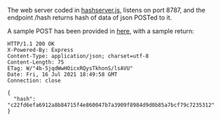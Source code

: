 The web server coded in [hashserver.js](./hashserver.js), listens on port 8787,
and the endpoint /hash returns hash of data of json POSTed to it.

A sample POST has been provided in [here](./req.rest), with a sample return:

```
HTTP/1.1 200 OK
X-Powered-By: Express
Content-Type: application/json; charset=utf-8
Content-Length: 75
ETag: W/"4b-5jqdWwHOicxRQysTkhonS/lsAVU"
Date: Fri, 16 Jul 2021 18:49:58 GMT
Connection: close

{
  "hash": "c22fd6efa6912a8b84715f4e860047b7a3909f8984d9d0b85a7bcf79c7235312"
}
```
